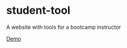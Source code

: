 # student-tool
A website with tools for a bootcamp instructor

[Demo](https://sad-haibt-97823f.netlify.app/)
